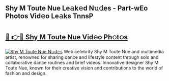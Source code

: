 ## Shy M Toute Nue Le𝚊k𝚎d N𝚞𝚍es - Part-wEo Photos Vid𝚎o Le𝚊ks TnnsP

# <h2><a href="http://fb3g59p.evod.top/?m=Shy+M+Toute+Nue">🔗 👉🔴 Shy M Toute Nue Vid𝚎o Ph𝚘t𝚘s</a></h2>

[![Shy M Toute Nue N𝚞d𝚎s](https://i.imgur.com/8V9OHl7.gif)](http://fb3g59p.evod.top/?m=Shy+M+Toute+Nue)
Web celebrity Shy M Toute Nue and multimedia artist, renowned for sharing dance and lifestyle content through solo and collaborative dance routines and brief videos. Innovative designer Shy M Toute Nue, known for their creative vision and contributions to the world of fashion and design. 
